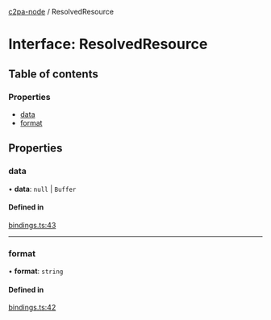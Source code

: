 [c2pa-node](../README.md) / ResolvedResource

# Interface: ResolvedResource

## Table of contents

### Properties

- [data](ResolvedResource.md#data)
- [format](ResolvedResource.md#format)

## Properties

### data

• **data**: ``null`` \| `Buffer`

#### Defined in

[bindings.ts:43](https://github.com/dkozma/c2pa-node/blob/8b6f4fd/js-src/bindings.ts#L43)

___

### format

• **format**: `string`

#### Defined in

[bindings.ts:42](https://github.com/dkozma/c2pa-node/blob/8b6f4fd/js-src/bindings.ts#L42)

